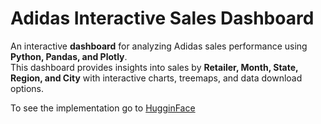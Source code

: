 # Adidas Interactive Sales Dashboard

An interactive **dashboard** for analyzing Adidas sales performance using **Python, Pandas, and Plotly**.  
This dashboard provides insights into sales by **Retailer, Month, State, Region, and City** with interactive charts, treemaps, and data download options.  

To see the implementation go to [HugginFace](https://huggingface.co/spaces/hafizulloevich/adidas_dashboard)
